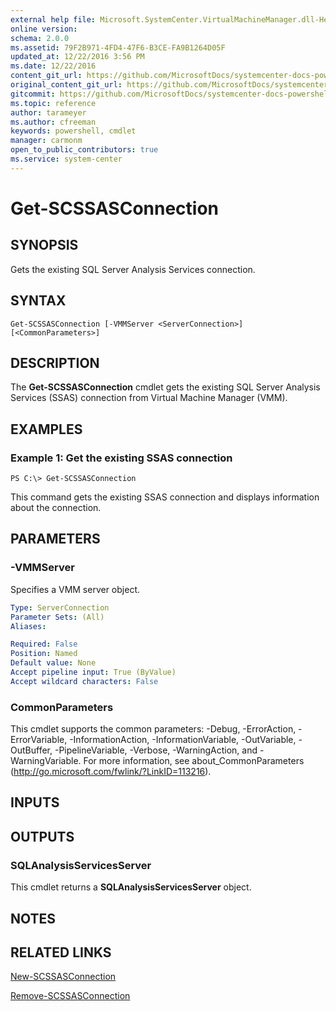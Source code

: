 ```yaml
---
external help file: Microsoft.SystemCenter.VirtualMachineManager.dll-Help.xml
online version: 
schema: 2.0.0
ms.assetid: 79F2B971-4FD4-47F6-B3CE-FA9B1264D05F
updated_at: 12/22/2016 3:56 PM
ms.date: 12/22/2016
content_git_url: https://github.com/MicrosoftDocs/systemcenter-docs-powershell/blob/live/systemcenter-cmdlets/SystemCenter2016/VirtualMachineManager/vlatest/Get-SCSSASConnection.md
original_content_git_url: https://github.com/MicrosoftDocs/systemcenter-docs-powershell/blob/live/systemcenter-cmdlets/SystemCenter2016/VirtualMachineManager/vlatest/Get-SCSSASConnection.md
gitcommit: https://github.com/MicrosoftDocs/systemcenter-docs-powershell/blob/96e5647587661652225fbdd2c797cd4d59d542bc/systemcenter-cmdlets/SystemCenter2016/VirtualMachineManager/vlatest/Get-SCSSASConnection.md
ms.topic: reference
author: tarameyer
ms.author: cfreeman
keywords: powershell, cmdlet
manager: carmonm
open_to_public_contributors: true
ms.service: system-center
---
```


# Get-SCSSASConnection

## SYNOPSIS
Gets the existing SQL Server Analysis Services connection.

## SYNTAX

```
Get-SCSSASConnection [-VMMServer <ServerConnection>] [<CommonParameters>]
```

## DESCRIPTION
The **Get-SCSSASConnection** cmdlet gets the existing SQL Server Analysis Services (SSAS) connection from Virtual Machine Manager (VMM).

## EXAMPLES

### Example 1: Get the existing SSAS connection
```
PS C:\> Get-SCSSASConnection
```

This command gets the existing SSAS connection and displays information about the connection.

## PARAMETERS

### -VMMServer
Specifies a VMM server object.

```yaml
Type: ServerConnection
Parameter Sets: (All)
Aliases: 

Required: False
Position: Named
Default value: None
Accept pipeline input: True (ByValue)
Accept wildcard characters: False
```

### CommonParameters
This cmdlet supports the common parameters: -Debug, -ErrorAction, -ErrorVariable, -InformationAction, -InformationVariable, -OutVariable, -OutBuffer, -PipelineVariable, -Verbose, -WarningAction, and -WarningVariable. For more information, see about_CommonParameters (http://go.microsoft.com/fwlink/?LinkID=113216).

## INPUTS

## OUTPUTS

### SQLAnalysisServicesServer
This cmdlet returns a **SQLAnalysisServicesServer** object.

## NOTES

## RELATED LINKS

[New-SCSSASConnection](xref:SystemCenter2016/VirtualMachineManager/vlatest/New-SCSSASConnection.md)

[Remove-SCSSASConnection](xref:SystemCenter2016/VirtualMachineManager/vlatest/Remove-SCSSASConnection.md)

